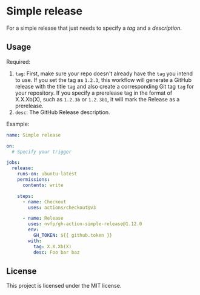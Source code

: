 # Simple release

For a simple release that just needs to specify a *tag* and a *description*.


## Usage

Required:

1. `tag`: First, make sure your repo doesn't already have the `tag` you intend to use. If you set the tag as `1.2.3`, this workflow will generate a GitHub release with the title `tag` and also create a corresponding Git tag `tag` for your repository. If you specify a prerelease tag in the format of X.X.Xb(X), such as `1.2.3b` or `1.2.3b1`, it will mark the Release as a prerelease.
2. `desc`: The GitHub Release description.

Example:

```yml
name: Simple release

on:
  # Specify your trigger

jobs:
  release:
    runs-on: ubuntu-latest
    permissions:
      contents: write

    steps:
      - name: Checkout
        uses: actions/checkout@v3

      - name: Release
        uses: nvfp/gh-action-simple-release@1.12.0
        env:
          GH_TOKEN: ${{ github.token }}
        with:
          tag: X.X.Xb(X)
          desc: Foo bar baz
```


## License

This project is licensed under the MIT license.
